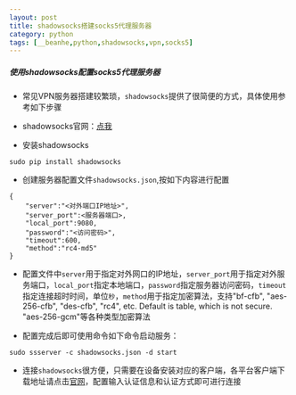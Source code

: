 ```yaml
---
layout: post
title: shadowsocks搭建socks5代理服务器
category: python
tags: [__beanhe,python,shadowsocks,vpn,socks5]
---
```

    
##### 使用shadowsocks配置socks5代理服务器

- 常见VPN服务器搭建较繁琐，`shadowsocks`提供了很简便的方式，具体使用参考如下步骤

- shadowsocks官网：[点我](https://shadowsocks.org)
- 安装shadowsocks

```
sudo pip install shadowsocks
```

- 创建服务器配置文件`shadowsocks.json`,按如下内容进行配置

```
{
    "server":"<对外端口IP地址>",
    "server_port":<服务器端口>,
    "local_port":9080,
    "password":"<访问密码>",
    "timeout":600,
    "method":"rc4-md5"
}
```

- 配置文件中`server`用于指定对外网口的IP地址，`server_port`用于指定对外服务端口，`local_port`指定本地端口，`password`指定服务器访问密码，`timeout`指定连接超时时间，单位`秒`，`method`用于指定加密算法，支持"bf-cfb", "aes-256-cfb", "des-cfb", "rc4", etc. Default is table, which is not secure. "aes-256-gcm"等各种类型加密算法

- 配置完成后即可使用命令如下命令启动服务：

```
sudo ssserver -c shadowsocks.json -d start
```

- 连接`shadowsocks`很方便，只需要在设备安装对应的客户端，各平台客户端下载地址请点击[官网](http://shadowsocks.org/en/download/clients.html)，配置输入认证信息和认证方式即可进行连接